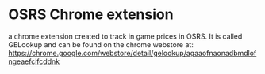 # OSRS Chrome extension
 a chrome extension created to track in game prices in OSRS.
 It is called GELookup and can be found on the chrome webstore at:
 https://chrome.google.com/webstore/detail/gelookup/agaaofnaonadbmdlofngeaefcifcddnk
